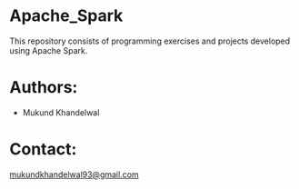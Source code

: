 # Apache_Spark

This repository consists of programming exercises and projects developed using Apache Spark.

# Authors:
* Mukund Khandelwal

# Contact:
mukundkhandelwal93@gmail.com
